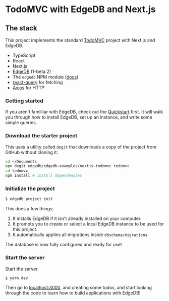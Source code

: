 # TodoMVC with EdgeDB and Next.js

## The stack

This project implements the standard [TodoMVC](https://todomvc.com/) project with Next.js and EdgeDB.

- TypeScript
- React
- Next.js
- [EdgeDB](https://edgedb.com/) (1-beta.2)
- The `edgedb` NPM module ([docs](https://www.edgedb.com/docs/clients/01_js/index/))
- [react-query](https://github.com/tannerlinsley/react-query) for fetching
- [Axios](https://github.com/axios/axios) for HTTP

### Getting started

If you aren't famililar with EdgeDB, check out the [Quickstart](https://www.edgedb.com/docs/tutorial/index) first. It will walk you through how to install EdgeDB, set up an instance, and write some simple queries.

### Download the starter project

This uses a utility called `degit` that downloads a copy of the project from GitHub without cloning it:

```sh
cd ~/Documents
npx degit edgedb/edgedb-examples/nextjs-todomvc todomvc
cd todomvc
npm install # install dependencies
```

### Initialize the project

```bash
$ edgedb project init
```

This does a few things:

1. It installs EdgeDB if it isn't already installed on your computer.
2. It prompts you to create or select a local EdgeDB instance to be used for this project.
3. It automatically applies all migrations inside `dbschema/migrations`.

The database is now fully configured and ready for use!

### Start the server

Start the server.

```bash
$ yarn dev
```

Then go to [localhost:3000](http://localhost:3000), and creating some todos, and start looking through the code to learn how to build applications with EdgeDB!
